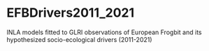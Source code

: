 # EFBDrivers2011_2021
INLA models fitted to GLRI observations of European Frogbit and its hypothesized socio-ecological drivers (2011-2021) 
